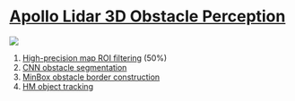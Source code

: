 # [Apollo Lidar 3D Obstacle Perception](https://blog.csdn.net/qq_41206519/article/details/88139558#HM_46)


![](https://i.imgur.com/fo4mUrF.png)

1. [High-precision map ROI filtering](https://mp.weixin.qq.com/s?__biz=MzI1NjkxOTMyNQ==&mid=2247485710&idx=1&sn=07ba741effb95e10d40e175ba61cd3d1&chksm=ea1e1b7cdd69926a42ff1a809e4791810661f9a15a7c590b0924eb0a3728ba9a365622a3f068&mpshare=1&scene=23&srcid=0306ludMb9jq80wVdt7JKWxi#rd) (50%)
2. [CNN obstacle segmentation](https://mp.weixin.qq.com/s?__biz=MzI1NjkxOTMyNQ==&mid=2247485727&idx=1&sn=ad2826e60b66069910b22169820715cb&scene=19#wechat_redirect)
3. [MinBox obstacle border construction](https://mp.weixin.qq.com/s?__biz=MzI1NjkxOTMyNQ==&mid=2247485727&idx=1&sn=ad2826e60b66069910b22169820715cb&scene=19#wechat_redirect)
4. [HM object tracking](https://mp.weixin.qq.com/s?__biz=MzI1NjkxOTMyNQ==&mid=2247485916&idx=1&sn=5510b30bde81a10c0271e526151a8cac&scene=19#wechat_redirect)